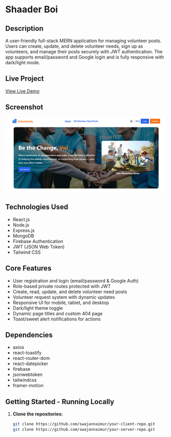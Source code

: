 # Shaader Boi 

## Description
A user-friendly full-stack MERN application for managing volunteer posts. Users can create, update, and delete volunteer needs, sign up as volunteers, and manage their posts securely with JWT authentication. The app supports email/password and Google login and is fully responsive with dark/light mode.

## Live Project
[View Live Demo](https://volunteerly-7571d.web.app/)

## Screenshot
![App Screenshot](https://github.com/swajannaimur/blood-bridge/blob/main/Screenshot%202025-08-08%20152728.png)

## Technologies Used
- React.js
- Node.js
- Express.js
- MongoDB
- Firebase Authentication
- JWT (JSON Web Token)
- Tailwind CSS

## Core Features
- User registration and login (email/password & Google Auth)
- Role-based private routes protected with JWT
- Create, read, update, and delete volunteer need posts
- Volunteer request system with dynamic updates
- Responsive UI for mobile, tablet, and desktop
- Dark/light theme toggle
- Dynamic page titles and custom 404 page
- Toast/sweet alert notifications for actions

## Dependencies
- axios
- react-toastify
- react-router-dom
- react-datepicker
- firebase
- jsonwebtoken
- tailwindcss
- framer-motion

## Getting Started - Running Locally

1. **Clone the repositories:**

   ```bash
   git clone https://github.com/swajannaimur/your-client-repo.git
   git clone https://github.com/swajannaimur/your-server-repo.git
